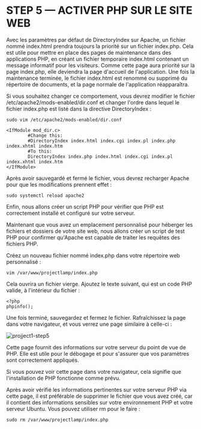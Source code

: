 # STEP 5 — ACTIVER PHP SUR LE SITE WEB

Avec les paramètres par défaut de DirectoryIndex sur Apache, un fichier nommé index.html prendra toujours la priorité sur un fichier index.php. Cela est utile pour mettre en place des pages de maintenance dans des applications PHP, en créant un fichier temporaire index.html contenant un message informatif pour les visiteurs. Comme cette page aura priorité sur la page index.php, elle deviendra la page d'accueil de l'application. Une fois la maintenance terminée, le fichier index.html est renommé ou supprimé du répertoire de documents, et la page normale de l'application réapparaîtra.

Si vous souhaitez changer ce comportement, vous devrez modifier le fichier /etc/apache2/mods-enabled/dir.conf et changer l'ordre dans lequel le fichier index.php est listé dans la directive DirectoryIndex :

```
sudo vim /etc/apache2/mods-enabled/dir.conf
```

```
<IfModule mod_dir.c>
        #Change this:
        #DirectoryIndex index.html index.cgi index.pl index.php index.xhtml index.htm
        #To this:
        DirectoryIndex index.php index.html index.cgi index.pl index.xhtml index.htm
</IfModule>
```

Après avoir sauvegardé et fermé le fichier, vous devrez recharger Apache pour que les modifications prennent effet :

```
sudo systemctl reload apache2
```

Enfin, nous allons créer un script PHP pour vérifier que PHP est correctement installé et configuré sur votre serveur.

Maintenant que vous avez un emplacement personnalisé pour héberger les fichiers et dossiers de votre site web, nous allons créer un script de test PHP pour confirmer qu'Apache est capable de traiter les requêtes des fichiers PHP.

Créez un nouveau fichier nommé index.php dans votre répertoire web personnalisé :
```
vim /var/www/projectlamp/index.php
```

Cela ouvrira un fichier vierge. Ajoutez le texte suivant, qui est un code PHP valide, à l'intérieur du fichier :
```
<?php
phpinfo();
```

Une fois terminé, sauvegardez et fermez le fichier. Rafraîchissez la page dans votre navigateur, et vous verrez une page similaire à celle-ci :

![projject1-step5](https://user-images.githubusercontent.com/85270361/210115357-dfca0250-7e0b-4f3c-8e26-8266be9cc4a6.PNG)


Cette page fournit des informations sur votre serveur du point de vue de PHP. Elle est utile pour le débogage et pour s'assurer que vos paramètres sont correctement appliqués.

Si vous pouvez voir cette page dans votre navigateur, cela signifie que l'installation de PHP fonctionne comme prévu.

Après avoir vérifié les informations pertinentes sur votre serveur PHP via cette page, il est préférable de supprimer le fichier que vous avez créé, car il contient des informations sensibles sur votre environnement PHP et votre serveur Ubuntu. Vous pouvez utiliser rm pour le faire :

```
sudo rm /var/www/projectlamp/index.php
```
